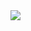 <img src="https://capsule-render.vercel.app/api?type=waving&color=020715&height=200&section=header&text=Jang Siwon&fontSize=50&fontColor=eeffff" />
